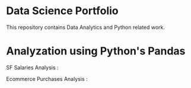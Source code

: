 # Data Science Portfolio
This repository contains Data Analytics and Python related work.

# Analyzation using Python's Pandas

SF Salaries Analysis : 

Ecommerce Purchases Analysis : 
